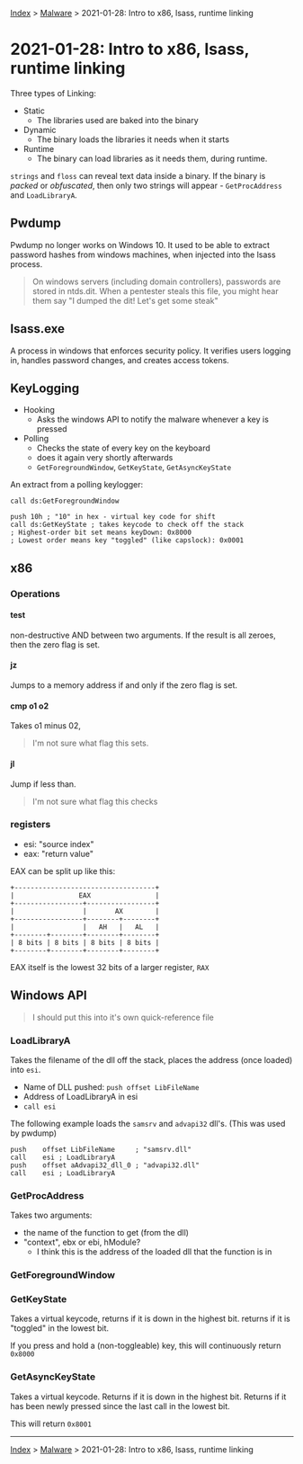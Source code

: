 [Index](../../../index.md) > [Malware](./index.md) > 2021-01-28: Intro to x86, lsass, runtime linking

# 2021-01-28: Intro to x86, lsass, runtime linking

Three types of Linking:

- Static
	- The libraries used are baked into the binary
- Dynamic
	- The binary loads the libraries it needs when it starts
- Runtime
	- The binary can load libraries as it needs them, during runtime.

`strings` and `floss` can reveal text data inside a binary. If the binary is *packed* or *obfuscated*, then only two strings will appear - `GetProcAddress` and `LoadLibraryA`.

## Pwdump

Pwdump no longer works on Windows 10. It used to be able to extract password hashes from windows machines, when injected into the lsass process.

> On windows servers (including domain controllers), passwords are stored in ntds.dit. When a pentester steals this file, you might hear them say "I dumped the dit! Let's get some steak"

## lsass.exe

A process in windows that enforces security policy. It verifies users logging in, handles password changes, and creates access tokens.

## KeyLogging

- Hooking
	- Asks the windows API to notify the malware whenever a key is pressed
- Polling
	- Checks the state of every key on the keyboard
	- does it again very shortly afterwards
	- `GetForegroundWindow`, `GetKeyState`, `GetAsyncKeyState`

An extract from a polling keylogger:

```
call ds:GetForegroundWindow

push 10h ; "10" in hex - virtual key code for shift
call ds:GetKeyState ; takes keycode to check off the stack
; Highest-order bit set means keyDown: 0x8000
; Lowest order means key "toggled" (like capslock): 0x0001
```

## x86

### Operations

#### test

non-destructive AND between two arguments. If the result is all zeroes, then the zero flag is set.

#### jz

Jumps to a memory address if and only if the zero flag is set.

#### cmp o1 o2

Takes o1 minus 02,

> I'm not sure what flag this sets.

#### jl

Jump if less than.

> I'm not sure what flag this checks

### registers

- esi: "source index"
- eax: "return value"

EAX can be split up like this:

```
+-----------------------------------+
|                EAX                |
+-----------------+-----------------+
|                 |       AX        |
+-----------------+--------+--------+
|                 |   AH   |   AL   |
+--------+--------+--------+--------+
| 8 bits | 8 bits | 8 bits | 8 bits |
+--------+--------+--------+--------+
```

EAX itself is the lowest 32 bits of a larger register, `RAX`

## Windows API

> I should put this into it's own quick-reference file

### LoadLibraryA

Takes the filename of the dll off the stack, places the address (once loaded) into `esi`.

- Name of DLL pushed: `push offset LibFileName`
- Address of LoadLibraryA in esi
- `call esi`

The following example loads the `samsrv` and `advapi32` dll's. (This was used by pwdump)

```
push    offset LibFileName     ; "samsrv.dll"
call    esi ; LoadLibraryA
push    offset aAdvapi32_dll_0 ; "advapi32.dll"
call    esi ; LoadLibraryA
```

### GetProcAddress

Takes two arguments:

- the name of the function to get (from the dll)
- "context", ebx or ebi, hModule?
	- I think this is the address of the loaded dll that the function is in

### GetForegroundWindow

### GetKeyState

Takes a virtual keycode, returns if it is down in the highest bit. returns if it is "toggled" in the lowest bit.

If you press and hold a (non-toggleable) key, this will continuously return `0x8000`

### GetAsyncKeyState

Takes a virtual keycode. Returns if it is down in the highest bit. Returns if it has been newly pressed since the last call in the lowest bit.

This will return `0x8001`

---

[Index](../../../index.md) > [Malware](./index.md) > 2021-01-28: Intro to x86, lsass, runtime linking

